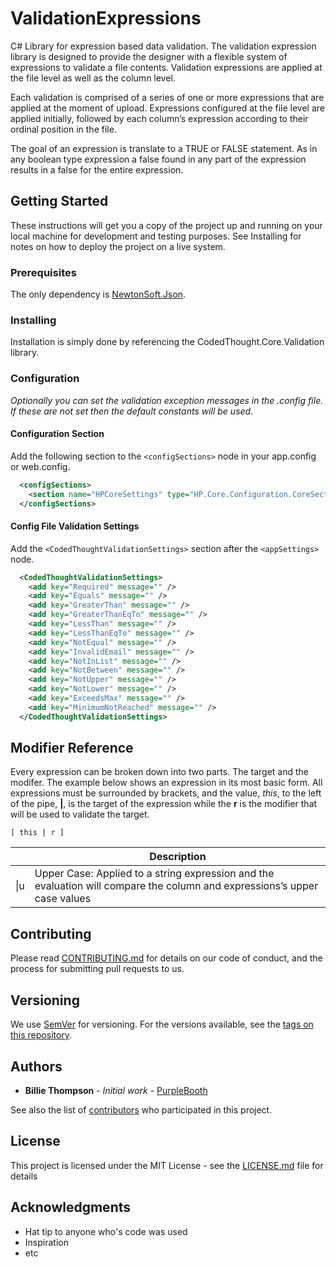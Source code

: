 # ValidationExpressions
C# Library for expression based data validation.  The validation expression library is designed to provide the designer with a flexible system of expressions to validate a file contents.  Validation expressions are applied at the file level as well as the column level.

Each validation is comprised of a series of one or more expressions that are applied at the moment of upload.  Expressions configured at the file level are applied initially, followed by each column’s expression according to their ordinal position in the file.

The goal of an expression is translate to a TRUE or FALSE statement.  As in any boolean type expression a false found in any part of the expression results in a false for the entire expression.

## Getting Started

These instructions will get you a copy of the project up and running on your local machine for development and testing purposes. See Installing for notes on how to deploy the project on a live system.

### Prerequisites

The only dependency is [NewtonSoft.Json](https://www.newtonsoft.com/json).

### Installing

Installation is simply done by referencing the CodedThought.Core.Validation library.

### Configuration
*Optionally you can set the validation exception messages in the .config file.  If these are not set then the default constants will be used.*

#### Configuration Section
Add the following section to the `<configSections>` node in your app.config or web.config.
```xml
  <configSections>
    <section name="HPCoreSettings" type="HP.Core.Configuration.CoreSection,HP.Core.Configuration" />
  </configSections>
```
#### Config File Validation Settings

Add the `<CodedThoughtValidationSettings>` section after the `<appSettings>` node.
  
```xml
  <CodedThoughtValidationSettings>
    <add key="Required" message="" />
    <add key="Equals" message="" />
    <add key="GreaterThan" message="" />
    <add key="GreaterThanEqTo" message="" />
    <add key="LessThan" message="" />
    <add key="LessThanEqTo" message="" />
    <add key="NotEqual" message="" />
    <add key="InvalidEmail" message="" />
    <add key="NotInList" message="" />
    <add key="NotBetween" message="" />
    <add key="NotUpper" message="" />
    <add key="NotLower" message="" />
    <add key="ExceedsMax" message="" />
    <add key="MinimumNotReached" message="" />
  </CodedThoughtValidationSettings>
```

## Modifier Reference
Every expression can be broken down into two parts.  The target and the modifer.
The example below shows an expression in its most basic form.  All expressions must be surrounded by brackets, and the value, *this*, to the left of the pipe, **|**, is the target of the expression while the **r** is the modifier that will be used to validate the target.
```
[ this | r ]
```

||Description|
|-|-|
| \|u | Upper Case:  Applied to a string expression and the evaluation will compare the column and expressions’s upper case values|

## Contributing

Please read [CONTRIBUTING.md](https://gist.github.com/PurpleBooth/b24679402957c63ec426) for details on our code of conduct, and the process for submitting pull requests to us.

## Versioning

We use [SemVer](http://semver.org/) for versioning. For the versions available, see the [tags on this repository](https://github.com/your/project/tags). 

## Authors

* **Billie Thompson** - *Initial work* - [PurpleBooth](https://github.com/PurpleBooth)

See also the list of [contributors](https://github.com/your/project/contributors) who participated in this project.

## License

This project is licensed under the MIT License - see the [LICENSE.md](LICENSE.md) file for details

## Acknowledgments

* Hat tip to anyone who's code was used
* Inspiration
* etc
